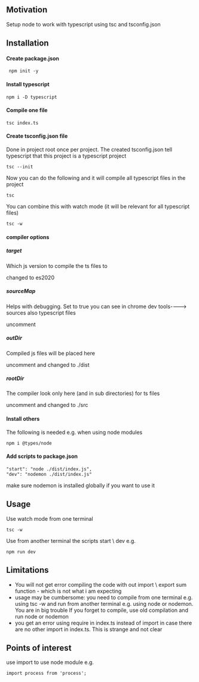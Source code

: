 <h2>Motivation</h2>
Setup node to work with typescript using tsc and tsconfig.json

<h2>Installation</h2>

<h4>Create package.json</h4>

```
 npm init -y
```

<h4>Install typescript</h4>

```
npm i -D typescript
```

<h4>Compile one file</h4>

```
tsc index.ts
```

<h4>Create tsconfig.json file</h4>
Done in project root once per project. The created tsconfig.json tell typescript that this project is a typescript project

```
tsc --init
```

Now you can do the following and it will compile all typescript files in the project

```
tsc
```

You can combine this with watch mode (it will be relevant for all typescript files)

```
tsc -w
```

<h4>compiler options</h4>

<h5>target</h5>
<p>Which js version to compile the ts files to</p>
changed to es2020

<h5>sourceMap</h5>
<p>Helps with debugging. Set to true you can see in chrome dev tools----> sources also typescript files</p>
uncomment

<h5>outDir</h5>
<p>Compiled js files will be placed here</p>
uncomment and changed to ./dist

<h5>rootDir</h5>
<p>The compiler look only here (and in sub directories) for ts files</p>
uncomment and changed to ./src

<h4>Install others</h4> 
The following is needed e.g. when using node modules

```
npm i @types/node
```

<h4>Add scripts to package.json</h4>

```
"start": "node ./dist/index.js",
"dev": "nodemon ./dist/index.js"
```

make sure nodemon is installed globally if you want to use it

<h2>Usage</h2> 

Use watch mode from one terminal

```
tsc -w
```

Use from another terminal the scripts start \ dev e.g.

```
npm run dev
```

<h2>Limitations</h2> 
<ul>
<li>You will not get error compiling the code with out import \ export sum function - which is not what i am expecting</li>
<li>usage may be cumbersome: you need to compile from one terminal e.g. using tsc -w and run from another terminal e.g. using node or nodemon. You are in big trouble If you forget to compile, use old compilation and run node or nodemon</li>
<li>you get an error using require in index.ts instead of import in case there are no other import in index.ts. This is strange and not clear</li>
</ul>

<h2>Points of interest</h2> 
use import to use node module e.g.

```
import process from 'process';

```


